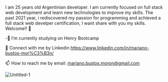 I am 25 years old Argentinian developer. I am currently focused on full stack web development and learn new technologies to improve my skills. The past 2021 year, i rediscovered my passion for programming and achieved a full stack web develper certification, I want share with you my skills. Welcome!! 👋





-🔭 I’m currently studying on Henry Bootcamp

📝 Connect with me by Linkedin https://www.linkedin.com/in/mariano-bustos-mor%C3%B3n/

📫 How to reach me by email: mariano.bustos.moron@gmail.com


![Untitled-1](https://user-images.githubusercontent.com/82419458/163907642-80af595a-ff0f-4fd6-8eaa-f37d6397a4b1.png)
